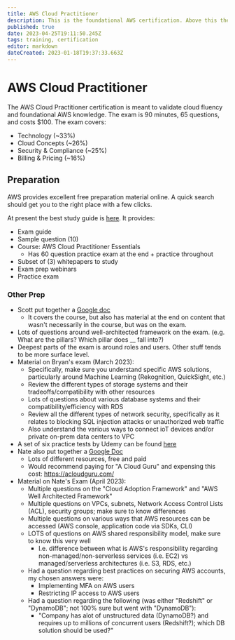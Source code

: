 ```yaml
---
title: AWS Cloud Practitioner
description: This is the foundational AWS certification. Above this there are more focused certifications (e.g. ML Specialty).
published: true
date: 2023-04-25T19:11:50.245Z
tags: training, certification
editor: markdown
dateCreated: 2023-01-18T19:37:33.663Z
---
```


# AWS Cloud Practitioner
The AWS Cloud Practitioner certification is meant to validate cloud fluency and foundational AWS knowledge. The exam is 90 minutes, 65 questions, and costs $100. The exam covers: 
- Technology (~33%)
- Cloud Concepts (~26%)
- Security & Compliance (~25%)
- Billing & Pricing (~16%)

## Preparation
AWS provides excellent free preparation material online. A quick search should get you to the right place with a few clicks. 

At present the best study guide is [here](https://aws.amazon.com/certification/certification-prep/?ch=cta&cta=header&p=2). It provides: 
- Exam guide
- Sample question (10)
- Course: AWS Cloud Practitioner Essentials
  - Has 60 question practice exam at the end + practice throughout
- Subset of (3) whitepapers to study
- Exam prep webinars
- Practice exam

### Other Prep
- Scott put together a [Google doc](https://docs.google.com/document/d/1afmLKGne04hfWemw4tDSxNN6z14VBde6yJiRMQcv7j0/edit#)
  - It covers the course, but also has material at the end on content that wasn't necessarily in the course, but was on the exam.
- Lots of questions around well-architected framework on the exam. (e.g. What are the pillars? Which pillar does __ fall into?)
- Deepest parts of the exam is around roles and users. Other stuff tends to be more surface level. 
- Material on Bryan's exam (March 2023):
	- Specifically, make sure you understand specific AWS solutions, particularly around Machine Learning (Rekognition, QuickSight, etc.)
  - Review the different types of storage systems and their tradeoffs/compatibility with other resources
  - Lots of questions about various database systems and their compatibility/efficiency with RDS
  - Review all the different types of network security, specifically as it relates to blocking SQL injection attacks or unauthorized web traffic
  - Also understand the various ways to connect ioT devices and/or private on-prem data centers to VPC
- A set of six practice tests by Udemy can be found [here](https://drive.google.com/drive/folders/1qGI4t6G-3TK2gFfN0xxtqp9U1SX8K7Ng)
- Nate also put together a [Google Doc](https://docs.google.com/document/d/1rgpkTq3sau5BA5BFWoefMFnL5_j591eB1VTjbD9YV4U/edit?usp=sharing)
	- Lots of different resources, free and paid
  - Would recommend paying for "A Cloud Guru" and expensing this cost: https://acloudguru.com/
- Material on Nate's Exam (April 2023):
	- Multiple questions on the "Cloud Adoption Framework" and "AWS Well Architected Framework"
  - Multiple questions on VPCs, subnets, Network Access Control Lists (ACL), security groups; make sure to know differences
  - Multiple questions on various ways that AWS resources can be accessed (AWS console, application code via SDKs, CLI)
  - LOTS of questions on AWS shared responsibility model, make sure to know this very well
  	- I.e. difference between what is AWS's responsibility regarding non-managed/non-serverless services (i.e. EC2) vs managed/serverless architectures (i.e. S3, RDS, etc.)
  - Had a question regarding best practices on securing AWS accounts, my chosen answers were:
  	- Implementing MFA on AWS users
    - Restricting IP access to AWS users
  - Had a question regarding the following (was either "Redshift" or "DynamoDB"; not 100% sure but went with "DynamoDB"):
  	- "Company has alot of unstructured data (DynamoDB?) and requires up to millions of concurrent users (Redshift?); which DB solution should be used?"